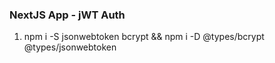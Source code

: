 ### NextJS App - jWT Auth

1. npm i -S jsonwebtoken bcrypt && npm i -D @types/bcrypt @types/jsonwebtoken
